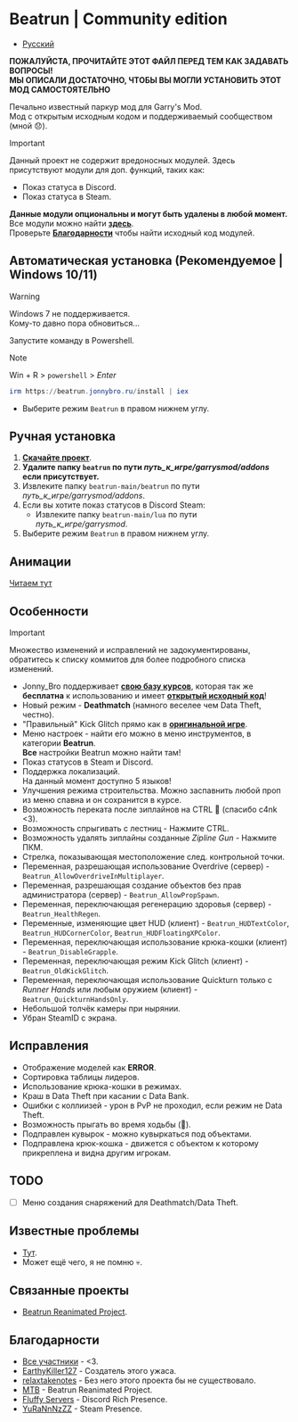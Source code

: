 # Beatrun | Community edition

* [Русский](./README_ru.md)

**ПОЖАЛУЙСТА, ПРОЧИТАЙТЕ ЭТОТ ФАЙЛ ПЕРЕД ТЕМ КАК ЗАДАВАТЬ ВОПРОСЫ!**\
**МЫ ОПИСАЛИ ДОСТАТОЧНО, ЧТОБЫ ВЫ МОГЛИ УСТАНОВИТЬ ЭТОТ МОД САМОСТОЯТЕЛЬНО**

Печально известный паркур мод для Garry's Mod.\
Мод с открытым исходным кодом и поддерживаемый сообществом (мной 😞).

> [!IMPORTANT]
> Данный проект не содержит вредоносных модулей. Здесь присутствуют модули для доп. функций, таких как:
>
> * Показ статуса в Discord.
> * Показ статуса в Steam.
>
> **Данные модули опциональны и могут быть удалены в любой момент.**\
> Все модули можно найти **[здесь](https://github.com/JonnyBro/beatrun/tree/main/lua/bin)**.\
> Проверьте **[Благодарности](#благодарности)** чтобы найти исходный код модулей.

## Автоматическая установка (Рекомендуемое | Windows 10/11)

> [!WARNING]
> Windows 7 не поддерживается.\
> Кому-то давно пора обновиться...

Запустите команду в Powershell.
> [!NOTE]
> Win + R > `powershell` > *Enter*

```powershell
irm https://beatrun.jonnybro.ru/install | iex
```

* Выберите режим `Beatrun` в правом нижнем углу.

## Ручная установка

1. **[Скачайте проект](https://github.com/JonnyBro/beatrun/archive/refs/heads/master.zip)**.
2. **Удалите папку `beatrun` по пути *путь_к_игре/garrysmod/addons* если присутствует.**
3. Извлеките папку `beatrun-main/beatrun` по пути *путь_к_игре/garrysmod/addons*.
4. Если вы хотите показ статусов в Discord Steam:
   * Извлеките папку `beatrun-main/lua` по пути *путь_к_игре/garrysmod*.
5. Выберите режим `Beatrun` в правом нижнем углу.

## Анимации

[Читаем тут](beatrun/README.md)

## Особенности

> [!IMPORTANT]
> Множество изменений и исправлений не задокументированы, обратитесь к списку коммитов для более подробного списка изменений.

* Jonny_Bro поддерживает **[свою базу курсов](https://courses.jonnybro.ru)**, которая так же **бесплатна** к использованию и имеет **[открытый исходный код](https://git.jonnybro.ru/jonny_bro/beatrun-courses-server-express)**!
* Новый режим - **Deathmatch** (намного веселее чем Data Theft, честно).
* "Правильный" Kick Glitch прямо как в **[оригинальной игре](https://www.youtube.com/watch?v=zK5y3NBUStc)**.
* Меню настроек - найти его можно в меню инструментов, в категории **Beatrun**.\
  **Все** настройки Beatrun можно найти там!
* Показ статусов в Steam и Discord.
* Поддержка локализаций.\
  На данный момент доступно 5 языков!
* Улучшения режима строительства.
  Можно заспавнить любой проп из меню спавна и он сохранится в курсе.
* Возможность переката после зиплайнов на CTRL 🤯 (спасибо c4nk <3).
* Возможность спрыгивать с лестниц - Нажмите CTRL.
* Возможность удалять зиплайны созданные *Zipline Gun* - Нажмите ПКМ.
* Стрелка, показывающая местоположение след. контрольной точки.
* Переменная, разрешающая использование Overdrive (сервер) - `Beatrun_AllowOverdriveInMultiplayer`.
* Переменная, разрешающая создание объектов без прав администратора (сервер) - `Beatrun_AllowPropSpawn`.
* Переменная, переключающая регенерацию здоровья (сервер) - `Beatrun_HealthRegen`.
* Переменные, изменяющие цвет HUD (клиент) - `Beatrun_HUDTextColor`, `Beatrun_HUDCornerColor`, `Beatrun_HUDFloatingXPColor`.
* Переменная, переключающая использование крюка-кошки (клиент) - `Beatrun_DisableGrapple`.
* Переменная, переключающая режим Kick Glitch (клиент) - `Beatrun_OldKickGlitch`.
* Переменная, переключающая использование Quickturn только с *Runner Hands* или любым оружием (клиент) - `Beatrun_QuickturnHandsOnly`.
* Небольшой толчёк камеры при нырянии.
* Убран SteamID с экрана.

## Исправления

* Отображение моделей как **ERROR**.
* Сортировка таблицы лидеров.
* Использование крюка-кошки в режимах.
* Краш в Data Theft при касании с Data Bank.
* Ошибки с коллиизей - урон в PvP не проходил, если режим не Data Theft.
* Возможность прыгать во время ходьбы (🤷).
* Подправлен кувырок - можно кувыркаться под объектами.
* Подправлена крюк-кошка - движется с объектом к которому прикреплена и видна другим игрокам.

## TODO

* [ ] Меню создания снаряжений для Deathmatch/Data Theft.

## Известные проблемы

* [Тут](https://github.com/JonnyBro/beatrun/issues).
* Может ещё чего, я не помню 💀.

## Связанные проекты

* [Beatrun Reanimated Project](https://github.com/JonnyBro/beatrun-anims).

## Благодарности

* [Все участники](https://github.com/JonnyBro/beatrun/graphs/contributors) - <3.
* [EarthyKiller127](https://www.youtube.com/channel/UCiFqPwGo4x0J65xafIaECDQ) - Создатель этого ужаса.
* [relaxtakenotes](https://github.com/relaxtakenotes) - Без него этого проекта бы не существовало.
* [MTB](https://www.youtube.com/@MTB396) - Beatrun Reanimated Project.
* [Fluffy Servers](https://github.com/fluffy-servers/gmod-discord-rpc) - Discord Rich Presence.
* [YuRaNnNzZZ](https://github.com/YuRaNnNzZZ/gmcl_steamrichpresencer) - Steam Presence.
